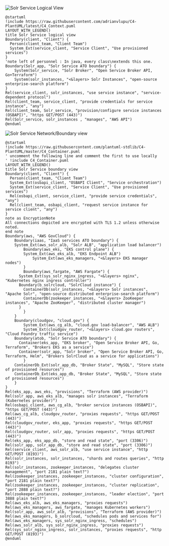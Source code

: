 ![Solr Service Logical View](http://www.plantuml.com/plantuml/png/RPD1ZzfE3CNlV0h_z_0lg40EvRIggWMAA18jg0bQLQeKpIO6fftCH6DFTb7Lxrw795IKlO77_Zs_PtWWLfv3ONh_QPkPa2CScKkwZoAldiS7pSVm50XzvYoZvN7cYaZbNYjRcL26Q3uPROsolFkyZenY99PIEg-xNtXSrkJrzDjcbwIFg-HJkbui5ry-zWSzrcmGOcSynEWhdI4OTz2PCb1fVExDNB2vygT-PhJe3k5kVlvmDu1VFO0jUdAsVKmPLN7fW4I-tGsaAJuHOv4kNhXFZKPweNMYBLKgEq8elQiqQMSnXtQ41FMxzyOwHZ2uPt1xAC_g5WtSmyh23rMf8M25_WIPKKJVhPX7cnFmKHC8RlpNKEqvLMKfabVsfya6djgcrcLdePbf5-hcPjxzH5zllYdHTfYs3DFjQWXBzpP1xzNU-IQH2v1geBR4oef5ORp_twWJUlhGt6JLFTLy9_mHkU05ZvRHbruJZWYLpuvG6iMDWEJq5SrDrZTQWR1B5xfwhTFMHZcAO2wpzJtOPSu8MyZNvxuvwVbuEKBciHxMoX38OgzAANjwZVbFpfUVGvGvkzU7u6yN9-Xlufd4FQYvvpyFB1T9jDt42VGdatU3LkYQVHqAo6YXh3eqWKyVOn2Y33v84A4mVm00)
```plantuml
@startuml
!include https://raw.githubusercontent.com/adrianvlupu/C4-PlantUML/latest/C4_Context.puml
LAYOUT_WITH_LEGEND()
title Solr Service logical view
Boundary(client, "Client") {
  Person(client_team, "Client Team")
  System_Ext(service_client, "Service Client", "Use provisioned services")
}
'note left of personnel : In java, every class\nextends this one.
Boundary(Solr_app, "Solr Service ATO boundary") {
    System(Solr_service, "Solr Broker", "Open Service Broker API, Go+Terraform")
    System(solr_instances, "<&layers> Solr Instances", "open-source enterprise-search platform")
}
Rel(service_client, solr_instances, "use service instance", "service-dependent protocol")
Rel(client_team, service_client, "provide credentials for service instance", "any")
Rel(client_team, Solr_service, "provision/configure service instances (OSBAPI)", "https GET/POST (443)")
Rel(Solr_service, solr_instances , "manages", "AWS API")
@enduml
```

![Solr Service Network/Boundary view](http://www.plantuml.com/plantuml/png/hPVVRnf74CUVmrynpKCBIWrouafkLRN13d6ikB5LYABs1Irt0woyx5vdzanevV-zDyknnt91LUI-BRSxd_antvjRNhDNvCkLwNoZRMRA767fVS4_3GQarls5zijoLZ9Ivgn7w_kPMmqAewpOdB3FZPuDBizExkJHnzzk1Yl57gbwDBsiB9IsIFr2-Dz1QIlZLGK1lqIOEsFSMji566qHbCqXsTR4rSf1oGZ6PSgOJSM8KROTt0p_kFqucNwwdhoRteokHX_UT7iThxr163j3C4Pwq1d2p9KsLxI11uthpaNzgviPZTP_3yylm-9v3_xf0DmXiRFrvjIZMiKJCAb-FUzLXyORzhYQZZxxhkEPAlGqmcx75yExQwYPrODT58wo9R8dvRMpXnJU7egOQDLmFZ92GUv1SsMFETGc752_epcCf8KCnZdkDY0ZpD5whGmBNzbDH2NP7sP8-5U9x2D7M_RAPj9WQk3XTCDzx5Zd4HJ3o6QqAQG87vp7pj0Oo9orcCaZXXmBdNdCGH42XhFoQwtz4YOtOpZjluJI6cG6vvT8Qyq8mixx7RHvM3OzLckkGXX-6iELUxWqhiphDWF4CrefENIjr3WM5OQJswYRQD8qJC1JTeQcoimguv-_DMg3nBzibJUykGYf5uNHMMWu6AToc2aZbQ9GQ80a327YlKGoUZ-MadXo1kJDmn30itO4Sbu2g6r6DY-SjZwuRpmSiLifgnP8d4Glc7e3hCkHzpYFNuvvhcYXFDPbVXj-nOZZoLceLYOT47LNwz2DA9wTGNp5tyoweRwx0zokSjoIMhi2xGcxaZA4NBCdFIj5E6WzKa6QyOHHKRQKalgve-fD5eUfox-TkqSiy9ZVFvrx7_PJv_iECrEoHzgLSUlbyQ2AZwa4GrqMxg52XMM_MeUA7EbVjgZR7ay7VPr4VTNTg8NGWaI7KtAbHqfoR9ZRpP3Xjbjl9M3QW2Srd-jizxf8Zeqcl9F8aWcSlasfcBj1n4LHYtX6xdwRm6s1DX8kmcEGqNhbNaoGICKUHbHGJCqI_ry9U_4EpIeH_BCzRKZTeeDfBZdMdB4NnOjFxmY1vIUuUJAj2KMROLotgLA1fqAt0JzsP7p7YZOp9PfnhGt9lZAJuqtLqfcoLJ03jrwsz-KCoQ97ZfZMzoVHwROHhKy6GtVxlUm9DTn3u6eq6TpTZYVGFJjxrQlP-x2MTYMvpnePwYyJ_mUi1OZrUZ8fblAhKJ66H0mScg-iz5hbm3jH58uyT7yuU_MorsfYM7qzeNK7EVZ4bOoj_krosalf_FJ7c5DAICVvyGeTentOjtcyL9Hpo3NqWw7YaiO6BBWZj2zF_XmDBfIWqh4kjzPOnPUdvwVoLT4MF7xslzOUMiJZRdRmpDcvNfJr7V7_vnF62qb3Fpy_VnhTeCgH00rc2VdLbyd9a6dVHjgogCrQ9vFRHvnMUxDfxUWUwHWWLNXhHkvnP5nUsmKXy-vYPf2EOjEx3cTBp4k338KBwaokxg_Hvl9Vvby0)

```plantuml
@startuml
!include https://raw.githubusercontent.com/plantuml-stdlib/C4-PlantUML/master/C4_Container.puml
' uncomment the following line and comment the first to use locally
' !include C4_Container.puml
LAYOUT_WITH_LEGEND()
title Solr Service boundary view
Boundary(client, "Client") {
  Person(client_team, "Client Team")
  System_Ext(osbapi_client, "OSBAPI Client", "Service orchestration")
  System_Ext(service_client, "Service Client", "Use provisioned services")
  Rel(osbapi_client, service_client, "provide service credentials", "any")
  Rel(client_team, osbapi_client, "request service instance for service client", "any")
}
note as EncryptionNote
All connections depicted are encrypted with TLS 1.2 unless otherwise noted.
end note
Boundary(aws, "AWS GovCloud") {
    Boundary(iaas, "IaaS services ATO boundary") {
    System_Ext(aws_solr_alb, "Solr ALB", "application load balancer")
        Boundary(aws_eks, "EKS control plane") {
	    System_Ext(aws_eks_alb, "EKS Endpoint ALB")
            System_Ext(aws_eks_managers, "<&layers> EKS manager nodes")
        }
        Boundary(aws_fargate, "AWS Fargate") {
	  System_Ext(sys_solr_nginx_ingress, "<&layers> nginx", "Kubernetes nginx ingress controller")
	  Boundary(b_solrcloud, "SolrCloud instance") {
	    ContainerDb(solr_instances, "<&layers> Solr instances", "Apache Solr", "open-source distributed enterprise-search platform")
	    ContainerDb(zookeeper_instances, "<&layers> ZooKeeper instances", "Apache ZooKeeper", "distributed cluster manager")
	  }
        }
    }
    Boundary(cloudgov, "cloud.gov") {
        System_Ext(aws_cg_alb, "cloud.gov load-balancer", "AWS ALB")
        System_Ext(cloudgov_router, "<&layers> cloud.gov routers", "Cloud Foundry traffic service")
	Boundary(atob, "Solr Service ATO boundary") {
	  Container(eks_app, "EKS broker", "Open Service Broker API, Go, Terraform", "Brokers EKS as a service")
	  Container(solr_app, "Solr broker", "Open Service Broker API, Go, Terraform, Helm", "Brokers SolrCloud as a service for applications")
        }
	ContainerDb_Ext(solr_app_db, "Broker State", "MySQL", "Store state of provisioned resources")
	ContainerDb_Ext(eks_app_db, "Broker State", "MySQL", "Store state of provisioned resources")
    }
}
Rel(eks_app, aws_eks, "provisions", "Terraform (AWS provider)")
Rel(solr_app, aws_eks_alb, "manages solr instances", "Terraform (Kubernetes provider)")
Rel(osbapi_client, aws_cg_alb, "broker service instances (OSBAPI)", "https GET/POST (443)")
Rel(aws_cg_alb, cloudgov_router, "proxies requests", "https GET/POST (443)")
Rel(cloudgov_router, eks_app, "proxies requests", "https GET/POST (443)")
Rel(cloudgov_router, solr_app, "proxies requests", "https GET/POST (443)")
Rel(eks_app, eks_app_db, "store and read state", "port (3306)")
Rel(solr_app, solr_app_db, "store and read state", "port (3306)")
Rel(service_client, aws_solr_alb, "use service instance", "http GET/POST (8193)")
Rel(solr_instances, solr_instances, "shards and routes queries", "http 8193")
Rel(solr_instances, zookeeper_instances, "delegates cluster management", "port 2181 plain text?")
Rel(zookeeper_instances, zookeeper_instances, "cluster configuration", "port 2181 plain text?")
Rel(zookeeper_instances, zookeeper_instances, "cluster replication", "port 2888 plain text?")
Rel(zookeeper_instances, zookeeper_instances, "leader election", "port 3888 plain text?")
Rel(aws_eks_alb, aws_eks_managers, "proxies requests")
Rel(aws_eks_managers, aws_fargate, "manages Kubernetes workers")
Rel(solr_app, aws_solr_alb, "provisions", "Terraform (AWS provider)")
Rel(aws_eks_managers, b_solrcloud, "schedules pods and services for")
Rel(aws_eks_managers, sys_solr_nginx_ingress, "schedules")
Rel(aws_solr_alb, sys_solr_nginx_ingress, "proxies requests")
Rel(sys_solr_nginx_ingress, solr_instances, "proxies requests", "http GET/POST (8193)")
@enduml
```
